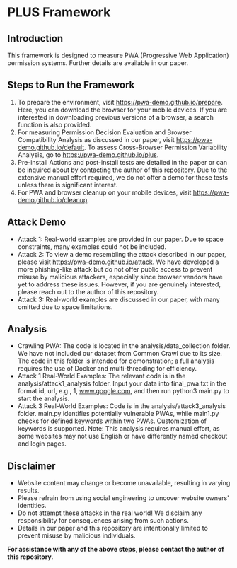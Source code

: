 # PLUS Framework
## Introduction
This framework is designed to measure PWA (Progressive Web Application) permission systems. Further details are available in our paper.

## Steps to Run the Framework
1. To prepare the environment, visit https://pwa-demo.github.io/prepare. Here, you can download the browser for your mobile devices. If you are interested in downloading previous versions of a browser, a search function is also provided.
2. For measuring Permission Decision Evaluation and Browser Compatibility Analysis as discussed in our paper, visit https://pwa-demo.github.io/default. To assess Cross-Browser Permission Variability Analysis, go to https://pwa-demo.github.io/plus.
3. Pre-install Actions and post-install tests are detailed in the paper or can be inquired about by contacting the author of this repository. Due to the extensive manual effort required, we do not offer a demo for these tests unless there is significant interest.
4. For PWA and browser cleanup on your mobile devices, visit https://pwa-demo.github.io/cleanup.


## Attack Demo
* Attack 1: Real-world examples are provided in our paper. Due to space constraints, many examples could not be included.
* Attack 2: To view a demo resembling the attack described in our paper, please visit https://pwa-demo.github.io/attack. We have developed a more phishing-like attack but do not offer public access to prevent misuse by malicious attackers, especially since browser vendors have yet to address these issues. However, if you are genuinely interested, please reach out to the author of this repository.
* Attack 3: Real-world examples are discussed in our paper, with many omitted due to space limitations.

## Analysis
* Crawling PWA: The code is located in the analysis/data_collection folder. We have not included our dataset from Common Crawl due to its size. The code in this folder is intended for demonstration; a full analysis requires the use of Docker and multi-threading for efficiency.
* Attack 1 Real-World Examples: The relevant code is in the analysis/attack1_analysis folder. Input your data into final_pwa.txt in the format id, url, e.g., 1, www.google.com, and then run python3 main.py to start the analysis.
* Attack 3 Real-World Examples: Code is in the analysis/attack3_analysis folder. main.py identifies potentially vulnerable PWAs, while main1.py checks for defined keywords within two PWAs. Customization of keywords is supported. Note: This analysis requires manual effort, as some websites may not use English or have differently named checkout and login pages.

## Disclaimer
* Website content may change or become unavailable, resulting in varying results.
* Please refrain from using social engineering to uncover website owners' identities.
* Do not attempt these attacks in the real world! We disclaim any responsibility for consequences arising from such actions. 
* Details in our paper and this repository are intentionally limited to prevent misuse by malicious individuals.


**For assistance with any of the above steps, please contact the author of this repository.**